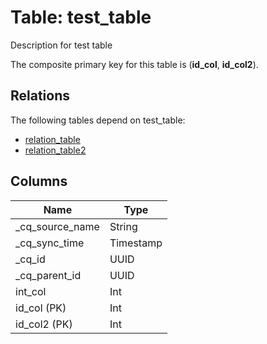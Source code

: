 # Table: test_table

Description for test table

The composite primary key for this table is (**id_col**, **id_col2**).

## Relations


The following tables depend on test_table:
  - [relation_table](relation_table.md)
  - [relation_table2](relation_table2.md)

## Columns
| Name          | Type          |
| ------------- | ------------- |
|_cq_source_name|String|
|_cq_sync_time|Timestamp|
|_cq_id|UUID|
|_cq_parent_id|UUID|
|int_col|Int|
|id_col (PK)|Int|
|id_col2 (PK)|Int|
